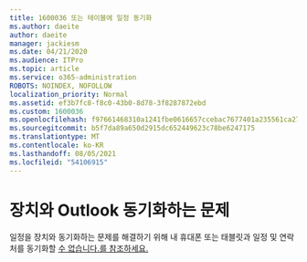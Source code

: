 ```yaml
---
title: 1600036 또는 테이블에 일정 동기화
ms.author: daeite
author: daeite
manager: jackiesm
ms.date: 04/21/2020
ms.audience: ITPro
ms.topic: article
ms.service: o365-administration
ROBOTS: NOINDEX, NOFOLLOW
localization_priority: Normal
ms.assetid: ef3b7fc8-f8c0-43b0-8d78-3f8287872ebd
ms.custom: 1600036
ms.openlocfilehash: f97661468310a1241fbe0616657ccebac7677401a235561ca27020be6e27cbbb
ms.sourcegitcommit: b5f7da89a650d2915dc652449623c78be6247175
ms.translationtype: MT
ms.contentlocale: ko-KR
ms.lasthandoff: 08/05/2021
ms.locfileid: "54106915"
---
```

# <a name="issues-synchronizing-your-outlook-calendar-to-devices"></a>장치와 Outlook 동기화하는 문제

일정을 장치와 동기화하는 문제를 해결하기 위해 내 휴대폰 또는 태블릿과 일정 및 연락처를 동기화할 [수 없습니다.를 참조하세요.](https://support.office.com/article/8479d764-b9f5-4fff-ba88-edd7c265df9f.aspx)
  

